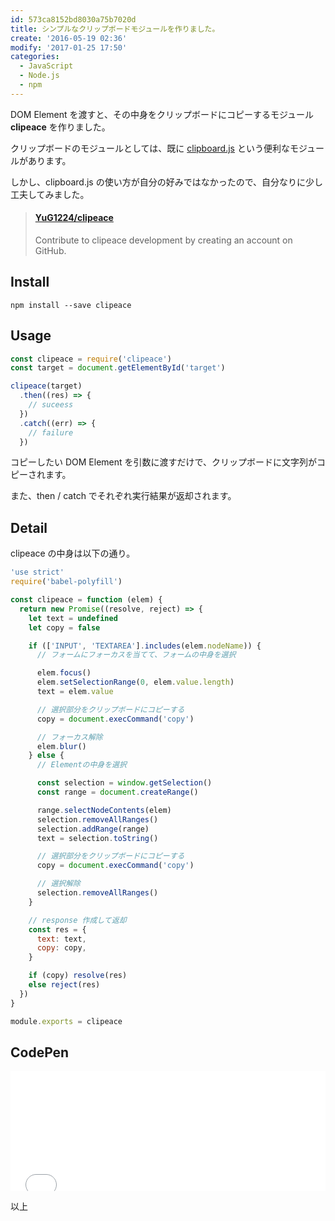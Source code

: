 ```yaml
---
id: 573ca8152bd8030a75b7020d
title: シンプルなクリップボードモジュールを作りました。
create: '2016-05-19 02:36'
modify: '2017-01-25 17:50'
categories:
  - JavaScript
  - Node.js
  - npm
---
```


DOM Element を渡すと、その中身をクリップボードにコピーするモジュール **clipeace** を作りました。

クリップボードのモジュールとしては、既に [clipboard.js](https://github.com/zenorocha/clipboard.js) という便利なモジュールがあります。

しかし、clipboard.js の使い方が自分の好みではなかったので、自分なりに少し工夫してみました。

<!-- more -->

<blockquote class="embedly-card" data-card-key="efc9713d77434ae8b88ef22dda0a91e8" data-card-controls="0" data-card-type="article"><h4><a href="https://github.com/YuG1224/clipeace">YuG1224/clipeace</a></h4><p>Contribute to clipeace development by creating an account on GitHub.</p></blockquote>
<script async src="//cdn.embedly.com/widgets/platform.js" charset="UTF-8"></script>

## Install

```
npm install --save clipeace
```

## Usage

```js
const clipeace = require('clipeace')
const target = document.getElementById('target')

clipeace(target)
  .then((res) => {
    // suceess
  })
  .catch((err) => {
    // failure
  })
```

コピーしたい DOM Element を引数に渡すだけで、クリップボードに文字列がコピーされます。

また、then / catch でそれぞれ実行結果が返却されます。

## Detail

clipeace の中身は以下の通り。

```js
'use strict'
require('babel-polyfill')

const clipeace = function (elem) {
  return new Promise((resolve, reject) => {
    let text = undefined
    let copy = false

    if (['INPUT', 'TEXTAREA'].includes(elem.nodeName)) {
      // フォームにフォーカスを当てて、フォームの中身を選択

      elem.focus()
      elem.setSelectionRange(0, elem.value.length)
      text = elem.value

      // 選択部分をクリップボードにコピーする
      copy = document.execCommand('copy')

      // フォーカス解除
      elem.blur()
    } else {
      // Elementの中身を選択

      const selection = window.getSelection()
      const range = document.createRange()

      range.selectNodeContents(elem)
      selection.removeAllRanges()
      selection.addRange(range)
      text = selection.toString()

      // 選択部分をクリップボードにコピーする
      copy = document.execCommand('copy')

      // 選択解除
      selection.removeAllRanges()
    }

    // response 作成して返却
    const res = {
      text: text,
      copy: copy,
    }

    if (copy) resolve(res)
    else reject(res)
  })
}

module.exports = clipeace
```

## CodePen

<iframe height='192' scrolling='no' title='clipeace' src='//codepen.io/yug1224/embed/YpgomG/?height=192&theme-id=dark&default-tab=result&embed-version=2' frameborder='no' allowtransparency='true' allowfullscreen='true' style='width: 100%;'>See the Pen <a href='http://codepen.io/yug1224/pen/YpgomG/'>clipeace</a> by Yuji Yamaguchi (<a href='http://codepen.io/yug1224'>@yug1224</a>) on <a href='http://codepen.io'>CodePen</a>.
</iframe>

以上
